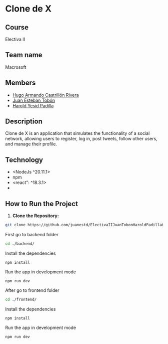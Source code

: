 # Clone de X

## Course
Electiva II

## Team name
Macrosoft

## Members
- [Hugo Armando Castrillón Rivera](https://github.com/HArmandoCRivera)
- [Juan Esteban Tobón](https://github.com/juanestd)
- [Harold Yesid Padilla](https://github.com/hypadilla)

## Description
Clone de X is an application that simulates the functionality of a social network, allowing users to register, log in, post tweets, follow other users, and manage their profile.

## Technology
- <NodeJs ^20.11.1>
- npm
- <react": ^18.3.1>
- 

## How to Run the Project

1. **Clone the Repository:**

```bash
git clone https://github.com/juanestd/ElectivaIIJuanTobonHaroldPadillaHugoCastrillon
```

First go to backend folder

```bash
cd ./backend/
```
Install the dependencies

`npm install`

Run the app in development mode

`npm run dev`

After go to frontend folder

```bash
cd ./frontend/
```
Install the dependencies

`npm install`

Run the app in development mode

`npm run dev`
